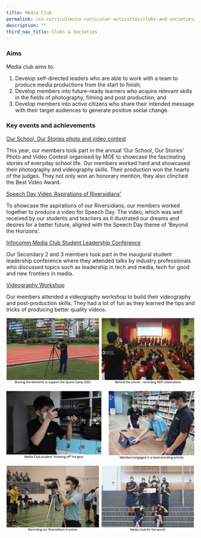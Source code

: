 ```yaml
---
title: Media Club
permalink: /co-curriculum/co-curricular-activities/clubs-and-societies/media-club/
description: ""
third_nav_title: Clubs & Societies
---
```

### Aims

Media club aims to:

1.  Develop self-directed leaders who are able to work with a team to produce media productions from the start to finish;
2.  Develop members into future-ready learners who acquire relevant skills in the fields of photography, filming and post production; and
3.  Develop members into active citizens who share their intended message with their target audiences to generate positive social change.

### Key events and achievements

<u>Our School, Our Stories photo and video contest</u>

This year, our members took part in the annual ‘Our School, Our Stories’ Photo and Video Contest organised by MOE to showcase the fascinating stories of everyday school life. Our members worked hard and showcased their photography and videography skills. Their production won the hearts of the judges. They not only won an honorary mention, they also clinched the Best Video Award.

  

<u>Speech Day Video ‘Aspirations of Riversidians’</u>

To showcase the aspirations of our Riversidians, our members worked together to produce a video for Speech Day. The video, which was well received by our students and teachers as it illustrated our dreams and desires for a better future, aligned with the Speech Day theme of ‘Beyond the Horizons’.

  

<u>Infocomm Media Club Student Leadership Conference</u>

Our Secondary 2 and 3 members took part in the inaugural student leadership conference where they attended talks by industry professionals who discussed topics such as leadership in tech and media, tech for good and new frontiers in media.

  

<u>Videography Workshop</u>

Our members attended a videography workshop to build their videography and post-production skills. They had a lot of fun as they learned the tips and tricks of producing better quality videos.

![](/images/media-1.png)

![](/images/media-2.png)

![](/images/media-3.png)
